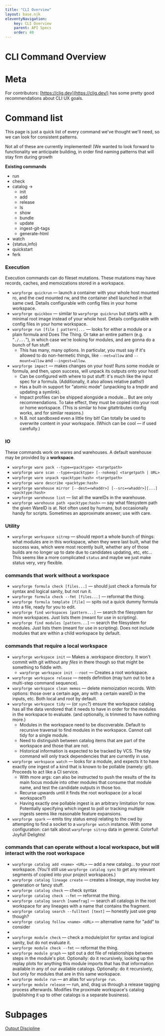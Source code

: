 ```yaml
---
title: "CLI Overview"
layout: base.njk
eleventyNavigation: 
    key: CLI Overview
    parent: API Specs
    order: 40
---
```


# CLI Command Overview

# Meta

For contributors: [https://clig.dev](https://clig.dev/) has some pretty good recommendations about CLI UX goals.

# Command list

This page is just a quick list of every command we've thought we'll need, so we can look for consistent patterns.

Not all of these are currently implemented!  (We wanted to look forward to functionality we anticipate building, in order find naming patterns that will stay firm during growth

**Existing commands**

- run
- check
- catalog →
    - init
    - add
    - release
    - ls
    - show
    - bundle
    - update
    - ingest-git-tags
    - generate-html
- watch
- {status,info}
- quickstart
- ferk

### Execution

Execution commands can do fileset mutations. These mutations may have records, caches, and memoizations stored in a workspace.

- `warpforge quickrun` — launch a container with your whole host mounted ro, and the cwd mounted rw, and the container shell launched in that same cwd.  Details configurable with config files in your home workspace.
- `warpforge quickbox` — similar to `warpforge quickrun` but starts with a minimal root image instead of your whole host.  Details configurable with config files in your home workspace.
- `warpforge run [file | pattern]...`  — looks for either a module or a plain formula and Does The Thing.  Or take an entire pattern (e.g. "`./...`"), in which case we're looking for modules, and are gonna do a bunch of fun stuff.
    - This has many, many options.  In particular, you must say if it's allowed to do non-hermetic things, like `--net=allow` and `--mount=allow` and `--ingest=allow`.
- `warpforge impact` — makes changes on your host!  Runs some module or formula, and then, upon success, will unpack its outputs onto your host!
    - Can be configured with where to put stuff: it's much like the input spec for a formula.  (Additionally, it also allows relative paths!)
    - Has a built-in support for "atomic mode" (unpacking to a tmpdir and updating a symlink).
    - Impact profiles can be shipped alongside a module... But are only recommendations.  To take effect, they must be copied into your root or home workspace.  (This is similar to how gitattributes config works, and for similar reasons.)
    - N.B. not sandboxed even a little tiny bit!  Can totally be used to overwrite content in your workspace.  (Which can be cool — if used carefully.)

### IO

These commands work on wares and warehouses. A default warehouse may be provided by a **workspace**.

- `warpforge ware pack --type=<packtype> <targetpath>`
- `warpforge ware scan --type=<packtype> [--nokeep] <targetpath | URL>`
- `warpforge ware unpack <packtype:hash> <targetpath>`
- `warpforge ware describe <packtype:hash>`
- `warpforge warehouse mirror [--dest=<whaddr>] [--src=<whaddr>][...] <packtype:hash>`
- `warpforge warehouse list` — list all the wareIDs in the warehouse.
- `warpforge warehouse path <packtype:hash>` — say what filesystem path the given WareID is at.  Not often used by humans, but occasionally handy for scripts.  Sometimes an approximate answer; use with care.

### Utility

- `warpforge workspace sitrep` — should report a whole bunch of things: what modules are in this workspace, when they were last built, what the success was, which were most recently built, whether any of those builds are no longer up to date due to candidates updating, etc, etc...
This seems like a more complicated `status` and maybe we just make status very, very flexible.

### commands that work without a workspace

- `warpforge formula check [files...]` — should just check a formula for syntax and logical sanity, but not run it.
- `warpforge formula check --fmt [files...]` — reformat the thing.
- `warpforge formula template [file]`  — spits out a quick dummy formula into a file, ready for you to edit.
- `warpforge find workspaces [pattern...]` — search the filesystem for more workspaces.  Just lists them (meant for use in scripting).
- `warpforge find modules [pattern...]` — search the filesystem for modules.  Just lists them (meant for use in scripting).  Does not include modules that are within a child workspace by default.

### commands that require a local workspace

- `warpforge workspace init` — Makes a .workspace directory.  It won't commit with git without any *files* in there though so that might be something to fiddle with.
    - `warpforge workspace init --root` — Creates a root workspace.
- `warpforge workspace release` — needs definition (may turn out to be a multi-step command sequence).
- `warpforge workspace clean memos` — delete memoization records.  With options: those over a certain age, any with a certain wareID in the inputs, etc. Both local and root by default.
- `warpforge workspace tidy` — (or `sync`?) ensure the workspace catalog has all the data vendored that it needs to have in order for the modules in the workspace to evaluate.  (and optionally, is trimmed to have nothing more.)
    - Modules in the workspace need to be discoverable. Default to recursive traversal to find modules in the workspace. Cannot call tidy for a single module.
    - Need to distinguish between catalog items that are part of the workspace and those that are not.
    - Historical information is expected to be tracked by VCS. The tidy command will only track dependencies that are currently in use.
- `warpforge workspace watch` — looks for a module, and expects it to have exactly one ingest of a kind that is known to be pollable (namely: git).  Proceeds to act like a CI service.
    - With more args: can also be instructed to push the results of the its main focus module into other modules that consume that module name, and test the candidate outputs in those too.
    - Recurse upwards until it finds the root workspace (or a local workspace?)
    - Having exactly one pollable ingest is an arbitrary limitation for now. Potentially specifying which ingest to poll or tracking multiple ingests seems like reasonable feature expansions.
- `warpforge spark` — emits tiny status emoji relating to the cwd by attempting to find a socket to a `warpforge watch` instance.  With some configuration: can talk about `warpforge sitrep` data in general.  Colorful!  Joyful!  Delights!

### **commands that can operate without a local workspace, but will interact with the root workspace**

- `warpforge catalog add <name> <URL>` — add a new catalog... to your *root* workspace.  (You'll still use `warpforge catalog sync` to get any relevant segments of copied into your project workspaces.)
- `warpforge catalog lineage create` — creates a lineage, may involve key generation or fancy stuff.
- `warpforge catalog check` — check syntax
- `warpforge catalog check --fmt` — reformat the thing.
- `warpforge catalog search [namefrag]` — search all catalogs in the root workspace for any lineages with a name that contains the fragment.
- `warpforge catalog search --fulltext [text]` — honestly just use grep though?
- `warpforge catalog follow <name> <URL>` — alternative name for "add" to consider
- 
- `warpforge module check` — check a module/plot for syntax and logical sanity, but do not evaluate it.
- `warpforge module check --fmt` — reformat the thing.
- `warpforge module graph` — spit out a dot file of relationships between steps in the module's plot.  Optionally: do it recursively, looking up the replay plots for anything this module imports that has that information available in any of our available catalogs.  Optionally: do it recursively, but only for modules that are in this same workspace.
- `warpforge module run` — an alias for `warpforge run`.
- `warpforge module release` — run, and, drag us through a release tagging process afterwards.  Modifies the proximate workspace's catalog (publishing it up to other catalogs is a separate business).

# Subpages

[Output Discipline](https://www.notion.so/Output-Discipline-7ae234d046d8427b993fbc19a70ecf7d)